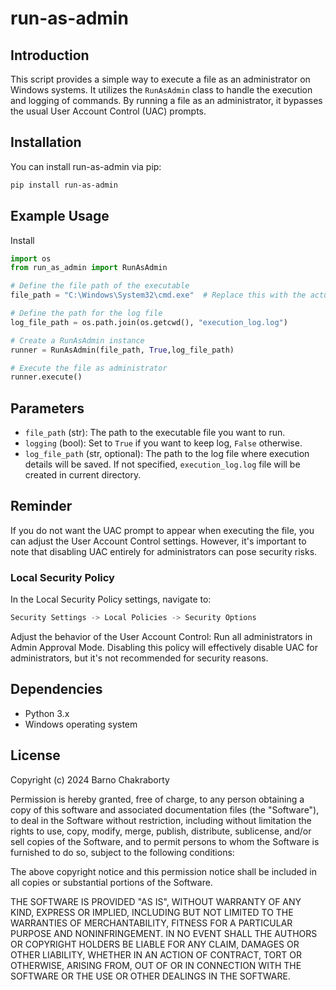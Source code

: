 # run-as-admin

## Introduction
This script provides a simple way to execute a file as an administrator on Windows systems. It utilizes the `RunAsAdmin` class to handle the execution and logging of commands. By running a file as an administrator, it bypasses the usual User Account Control (UAC) prompts.

## Installation
You can install run-as-admin via pip:
```bash
pip install run-as-admin
```

## Example Usage
Install 


```python
import os
from run_as_admin import RunAsAdmin

# Define the file path of the executable
file_path = "C:\Windows\System32\cmd.exe"  # Replace this with the actual file path

# Define the path for the log file
log_file_path = os.path.join(os.getcwd(), "execution_log.log")

# Create a RunAsAdmin instance
runner = RunAsAdmin(file_path, True,log_file_path)

# Execute the file as administrator
runner.execute()
```


## Parameters
- `file_path` (str): The path to the executable file you want to run.
- `logging` (bool): Set to `True` if you want to keep log, `False` otherwise.
- `log_file_path` (str, optional): The path to the log file where execution details will be saved. If not specified, `execution_log.log` file will be created in current directory.

## Reminder
If you do not want the UAC prompt to appear when executing the file, you can adjust the User Account Control settings. However, it's important to note that disabling UAC entirely for administrators can pose security risks.

### Local Security Policy
In the Local Security Policy settings, navigate to:
```rust
Security Settings -> Local Policies -> Security Options
```

Adjust the behavior of the User Account Control: Run all administrators in Admin Approval Mode. Disabling this policy will effectively disable UAC for administrators, but it's not recommended for security reasons.

## Dependencies
- Python 3.x
- Windows operating system

## License
Copyright (c) 2024 Barno Chakraborty

Permission is hereby granted, free of charge, to any person obtaining a copy
of this software and associated documentation files (the "Software"), to deal
in the Software without restriction, including without limitation the rights
to use, copy, modify, merge, publish, distribute, sublicense, and/or sell
copies of the Software, and to permit persons to whom the Software is
furnished to do so, subject to the following conditions:

The above copyright notice and this permission notice shall be included in all
copies or substantial portions of the Software.

THE SOFTWARE IS PROVIDED "AS IS", WITHOUT WARRANTY OF ANY KIND, EXPRESS OR
IMPLIED, INCLUDING BUT NOT LIMITED TO THE WARRANTIES OF MERCHANTABILITY,
FITNESS FOR A PARTICULAR PURPOSE AND NONINFRINGEMENT. IN NO EVENT SHALL THE
AUTHORS OR COPYRIGHT HOLDERS BE LIABLE FOR ANY CLAIM, DAMAGES OR OTHER
LIABILITY, WHETHER IN AN ACTION OF CONTRACT, TORT OR OTHERWISE, ARISING FROM,
OUT OF OR IN CONNECTION WITH THE SOFTWARE OR THE USE OR OTHER DEALINGS IN THE
SOFTWARE.